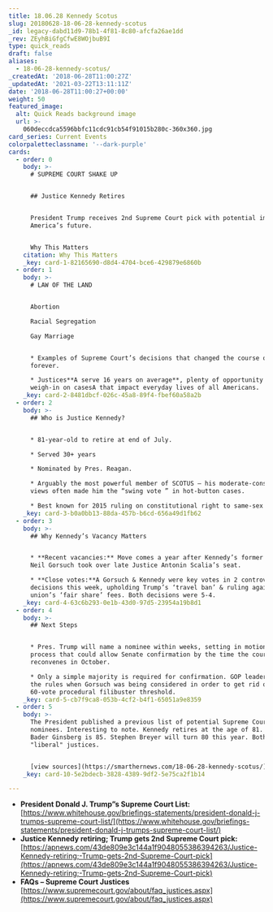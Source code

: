 ```yaml
---
title: 18.06.28 Kennedy Scotus
slug: 20180628-18-06-28-kennedy-scotus
_id: legacy-dabd11d9-78b1-4f81-8c80-afcfa26ae1dd
_rev: ZEyhBiGfgCfwE8WOjbuB9I
type: quick_reads
draft: false
aliases:
  - 18-06-28-kennedy-scotus/
_createdAt: '2018-06-28T11:00:27Z'
_updatedAt: '2021-03-22T13:11:11Z'
date: '2018-06-28T11:00:27+00:00'
weight: 50
featured_image:
  alt: Quick Reads background image
  url: >-
    060deccdca5596bbfc11cdc91cb54f91015b280c-360x360.jpg
card_series: Current Events
colorpaletteclassname: '--dark-purple'
cards:
  - order: 0
    body: >-
      # SUPREME COURT SHAKE UP


      ## Justice Kennedy Retires


      President Trump receives 2nd Supreme Court pick with potential impact on
      America’s future.


      Why This Matters
    citation: Why This Matters
    _key: card-1-82165690-d8d4-4704-bce6-429879e6860b
  - order: 1
    body: >-
      # LAW OF THE LAND


      Abortion  

      Racial Segregation  

      Gay Marriage


      * Examples of Supreme Court’s decisions that changed the course of America
      forever.

      * Justices**A serve 16 years on average**, plenty of opportunity to
      weigh-in on casesA that impact everyday lives of all Americans.
    _key: card-2-8481dbcf-026c-45a8-89f4-fbef60a58a2b
  - order: 2
    body: >-
      ## Who is Justice Kennedy?


      * 81-year-old to retire at end of July.

      * Served 30+ years

      * Nominated by Pres. Reagan.

      * Arguably the most powerful member of SCOTUS – his moderate-conservative
      views often made him the “swing vote ” in hot-button cases.

      * Best known for 2015 ruling on constitutional right to same-sex marriage.
    _key: card-3-b0a0bb13-88da-457b-b6cd-656a49d1fb62
  - order: 3
    body: >-
      ## Why Kennedy’s Vacancy Matters


      * **Recent vacancies:** Move comes a year after Kennedy’s former law clerk
      Neil Gorsuch took over late Justice Antonin Scalia’s seat.

      * **Close votes:**A Gorsuch & Kennedy were key votes in 2 controversial
      decisions this week, upholding Trump’s ‘travel ban’ & ruling against
      union’s ‘fair share’ fees. Both decisions were 5-4.
    _key: card-4-63c6b293-0e1b-43d0-97d5-23954a19b8d1
  - order: 4
    body: >-
      ## Next Steps


      * Pres. Trump will name a nominee within weeks, setting in motion a
      process that could allow Senate confirmation by the time the court
      reconvenes in October.

      * Only a simple majority is required for confirmation. GOP leaders changed
      the rules when Gorsuch was being considered in order to get rid of the
      60-vote procedural filibuster threshold.
    _key: card-5-cb7f9ca8-053b-4cf2-b4f1-65051a9e8359
  - order: 5
    body: >-
      The President published a previous list of potential Supreme Court
      nominees. Interesting to note. Kennedy retires at the age of 81. Ruth
      Bader Ginsberg is 85. Stephen Breyer will turn 80 this year. Both
      "liberal" justices.


      [view sources](https://smarthernews.com/18-06-28-kennedy-scotus/)
    _key: card-10-5e2bdecb-3828-4389-9df2-5e75ca2f1b14

---
```

* **President Donald J. Trump”s Supreme Court List:**  
[https://www.whitehouse.gov/briefings-statements/president-donald-j-trumps-supreme-court-list/](https://www.whitehouse.gov/briefings-statements/president-donald-j-trumps-supreme-court-list/)
* **Justice Kennedy retiring; Trump gets 2nd Supreme Court pick:**  
[https://apnews.com/43de809e3c144a1f9048055386394263/Justice-Kennedy-retiring;-Trump-gets-2nd-Supreme-Court-pick](https://apnews.com/43de809e3c144a1f9048055386394263/Justice-Kennedy-retiring;-Trump-gets-2nd-Supreme-Court-pick)
* **FAQs – Supreme Court Justices**  
[https://www.supremecourt.gov/about/faq_justices.aspx](https://www.supremecourt.gov/about/faq_justices.aspx)